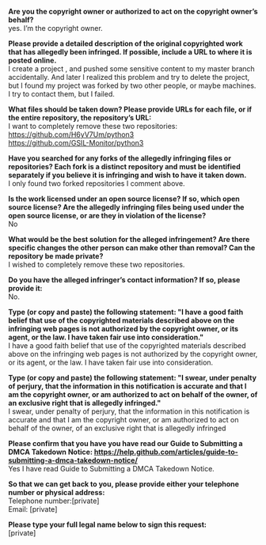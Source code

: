 **Are you the copyright owner or authorized to act on the copyright owner’s behalf?**   
yes. I’m the copyright owner.  
  
**Please provide a detailed description of the original copyrighted work that has allegedly been infringed. If possible, include a URL to where it is posted online.**   
I create a project , and pushed some sensitive content to my master branch accidentally. And later I realized this problem and try to delete the project, but I found my project was forked by two other people, or maybe machines. I try to contact them, but I failed.  
  
**What files should be taken down? Please provide URLs for each file, or if the entire repository, the repository’s URL:**   
I want to completely remove these two repositories:   
https://github.com/H6yV7Um/python3   
https://github.com/GSIL-Monitor/python3  
  
**Have you searched for any forks of the allegedly infringing files or repositories? Each fork is a distinct repository and must be identified separately if you believe it is infringing and wish to have it taken down.**   
I only found two forked repositories I comment above.  
  
**Is the work licensed under an open source license? If so, which open source license? Are the allegedly infringing files being used under the open source license, or are they in violation of the license?**   
No  
  
**What would be the best solution for the alleged infringement? Are there specific changes the other person can make other than removal? Can the repository be made private?**   
I wished to completely remove these two repositories.  
  
**Do you have the alleged infringer’s contact information? If so, please provide it:**   
No.  
  
**Type (or copy and paste) the following statement: "I have a good faith belief that use of the copyrighted materials described above on the infringing web pages is not authorized by the copyright owner, or its agent, or the law. I have taken fair use into consideration."**   
I have a good faith belief that use of the copyrighted materials described above on the infringing web pages is not authorized by the copyright owner, or its agent, or the law. I have taken fair use into consideration.  
  
**Type (or copy and paste) the following statement: "I swear, under penalty of perjury, that the information in this notification is accurate and that I am the copyright owner, or am authorized to act on behalf of the owner, of an exclusive right that is allegedly infringed."**   
I swear, under penalty of perjury, that the information in this notification is accurate and that I am the copyright owner, or am authorized to act on behalf of the owner, of an exclusive right that is allegedly infringed  
  
**Please confirm that you have you have read our Guide to Submitting a DMCA Takedown Notice: https://help.github.com/articles/guide-to-submitting-a-dmca-takedown-notice/**   
Yes I have read Guide to Submitting a DMCA Takedown Notice.  
  
**So that we can get back to you, please provide either your telephone number or physical address:**   
Telephone number:[private]     
Email: [private]    
  
**Please type your full legal name below to sign this request:**   
[private]    
